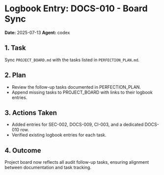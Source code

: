 # Logbook Entry: DOCS-010 - Board Sync

**Date:** 2025-07-13
**Agent:** codex

## 1. Task
Sync `PROJECT_BOARD.md` with the tasks listed in `PERFECTION_PLAN.md`.

## 2. Plan
- Review the follow-up tasks documented in PERFECTION_PLAN.
- Append missing tasks to PROJECT_BOARD with links to their logbook entries.

## 3. Actions Taken
- Added entries for SEC-002, DOCS-009, CI-003, and a dedicated DOCS-010 row.
- Verified existing logbook entries for each task.

## 4. Outcome
Project board now reflects all audit follow-up tasks, ensuring alignment between documentation and task tracking.
